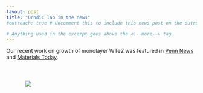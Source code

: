 ```yaml
---
layout: post
title: "Drndić lab in the news"
#outreach: true # Uncomment this to include this news post on the outreach page.

# Anything used in the excerpt goes above the <!--more--> tag.
---
```


Our recent work on growth of monolayer WTe2 was featured in <a href="https://news.upenn.edu/news/penn-researchers-are-among-first-grow-versatile-two-dimensional-material">Penn News</a> and <a href="http://www.materialstoday.com/nanomaterials/news/topological-states-in-tungsten-ditelluride/">Materials Today</a>.

<br/>

<figure class="hide-for-small" style="float: left; padding: 10px; width: 310px;">
  <img src="{{site.baseurl}}/{{site.img_path}}/wte2-news.jpg">
</figure>

<!--more-->

